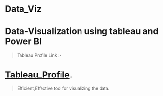 # Data_Viz
# Data-Visualization using tableau and Power BI

> Tableau Profile Link :-

# [Tableau_Profile](https://public.tableau.com/profile/nixk007#!/).

> Efficient,Effective tool for visualizing the data.
    
